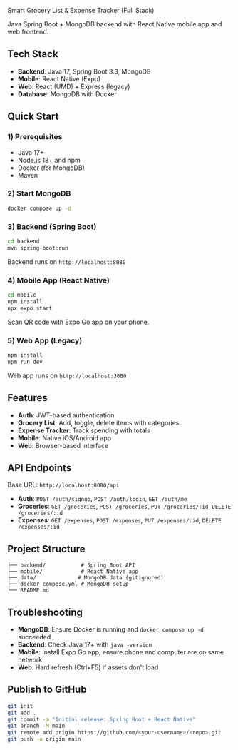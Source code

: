 Smart Grocery List & Expense Tracker (Full Stack)

Java Spring Boot + MongoDB backend with React Native mobile app and web frontend.

## Tech Stack
- **Backend**: Java 17, Spring Boot 3.3, MongoDB
- **Mobile**: React Native (Expo)
- **Web**: React (UMD) + Express (legacy)
- **Database**: MongoDB with Docker

## Quick Start

### 1) Prerequisites
- Java 17+
- Node.js 18+ and npm
- Docker (for MongoDB)
- Maven

### 2) Start MongoDB
```bash
docker compose up -d
```

### 3) Backend (Spring Boot)
```bash
cd backend
mvn spring-boot:run
```
Backend runs on `http://localhost:8080`

### 4) Mobile App (React Native)
```bash
cd mobile
npm install
npx expo start
```
Scan QR code with Expo Go app on your phone.

### 5) Web App (Legacy)
```bash
npm install
npm run dev
```
Web app runs on `http://localhost:3000`

## Features
- **Auth**: JWT-based authentication
- **Grocery List**: Add, toggle, delete items with categories
- **Expense Tracker**: Track spending with totals
- **Mobile**: Native iOS/Android app
- **Web**: Browser-based interface

## API Endpoints
Base URL: `http://localhost:8080/api`

- **Auth**: `POST /auth/signup`, `POST /auth/login`, `GET /auth/me`
- **Groceries**: `GET /groceries`, `POST /groceries`, `PUT /groceries/:id`, `DELETE /groceries/:id`
- **Expenses**: `GET /expenses`, `POST /expenses`, `PUT /expenses/:id`, `DELETE /expenses/:id`

## Project Structure
```
├── backend/           # Spring Boot API
├── mobile/            # React Native app
├── data/             # MongoDB data (gitignored)
├── docker-compose.yml # MongoDB setup
└── README.md
```

## Troubleshooting
- **MongoDB**: Ensure Docker is running and `docker compose up -d` succeeded
- **Backend**: Check Java 17+ with `java -version`
- **Mobile**: Install Expo Go app, ensure phone and computer are on same network
- **Web**: Hard refresh (Ctrl+F5) if assets don't load

## Publish to GitHub
```bash
git init
git add .
git commit -m "Initial release: Spring Boot + React Native"
git branch -M main
git remote add origin https://github.com/<your-username>/<repo>.git
git push -u origin main
```

